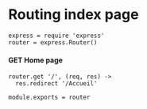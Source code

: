 # Routing index page

    express = require 'express'
    router = express.Router()

#### GET Home page

    router.get '/', (req, res) ->
      res.redirect '/Accueil'

    module.exports = router
